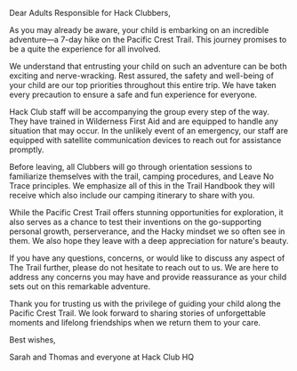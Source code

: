 Dear Adults Responsible for Hack Clubbers,

As you may already be aware, your child is embarking on an incredible adventure—a 7-day hike on the Pacific Crest Trail. This journey promises to be a quite the experience for all involved. 

We understand that entrusting your child on such an adventure can be both exciting and nerve-wracking. Rest assured, the safety and well-being of your child are our top priorities throughout this entire trip. We have taken every precaution to ensure a safe and fun experience for everyone.

Hack Club staff will be accompanying the group every step of the way. They have trained in Wilderness First Aid and are equipped to handle any situation that may occur. In the unlikely event of an emergency, our staff are equipped with satellite communication devices to reach out for assistance promptly.

Before leaving, all Clubbers will go through orientation sessions to familiarize themselves with the trail, camping procedures, and Leave No Trace principles. We emphasize all of this in the Trail Handbook they will receive which also include our camping itinerary to share with you. 

While the Pacific Crest Trail offers stunning opportunities for exploration, it also serves as a chance to test their inventions on the go-supporting personal growth, perserverance, and the Hacky mindset we so often see in them. We also hope they leave with a deep appreciation for nature's beauty. 

If you have any questions, concerns, or would like to discuss any aspect of The Trail further, please do not hesitate to reach out to us. We are here to address any concerns you may have and provide reassurance as your child sets out on this remarkable adventure.

Thank you for trusting us with the privilege of guiding your child along the Pacific Crest Trail. We look forward to sharing stories of unforgettable moments and lifelong friendships when we return them to your care.

Best wishes, 

Sarah and Thomas and everyone at Hack Club HQ
